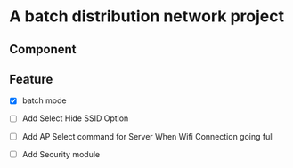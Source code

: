 # A batch distribution network project

## Component

## Feature
* [x] batch mode
* [ ] Add Select Hide SSID Option
* [ ] Add AP Select command for Server When Wifi Connection going full
* [ ] Add Security module

